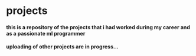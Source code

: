# projects
#### this is a repository of the projects that i had worked during my career and as a passionate ml programmer
#### uploading of other projects are in progress... 
